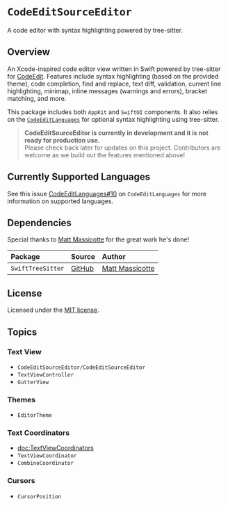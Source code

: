 # ``CodeEditSourceEditor``

A code editor with syntax highlighting powered by tree-sitter. 

## Overview

An Xcode-inspired code editor view written in Swift powered by tree-sitter for [CodeEdit](https://github.com/CodeEditApp/CodeEdit). Features include syntax highlighting (based on the provided theme), code completion, find and replace, text diff, validation, current line highlighting, minimap, inline messages (warnings and errors), bracket matching, and more.

This package includes both `AppKit` and `SwiftUI` components. It also relies on the [`CodeEditLanguages`](https://github.com/CodeEditApp/CodeEditLanguages) for optional syntax highlighting using tree-sitter. 

> **CodeEditSourceEditor is currently in development and it is not ready for production use.** <br> Please check back later for updates on this project. Contributors are welcome as we build out the features mentioned above!

## Currently Supported Languages

See this issue [CodeEditLanguages#10](https://github.com/CodeEditApp/CodeEditLanguages/issues/10) on `CodeEditLanguages` for more information on supported languages.

## Dependencies

Special thanks to [Matt Massicotte](https://twitter.com/mattie) for the great work he's done!

| Package | Source | Author |
| :- | :- | :- |
| `SwiftTreeSitter` | [GitHub](https://github.com/ChimeHQ/SwiftTreeSitter) | [Matt Massicotte](https://twitter.com/mattie) |

## License

Licensed under the [MIT license](https://github.com/CodeEditApp/CodeEdit/blob/main/LICENSE.md).

## Topics

### Text View

- ``CodeEditSourceEditor/CodeEditSourceEditor``
- ``TextViewController``
- ``GutterView``

### Themes

- ``EditorTheme``

### Text Coordinators

- <doc:TextViewCoordinators>
- ``TextViewCoordinator``
- ``CombineCoordinator`` 

### Cursors

- ``CursorPosition``
